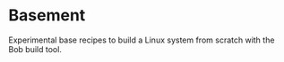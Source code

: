 # Basement

Experimental base recipes to build a Linux system from scratch with the Bob
build tool.

